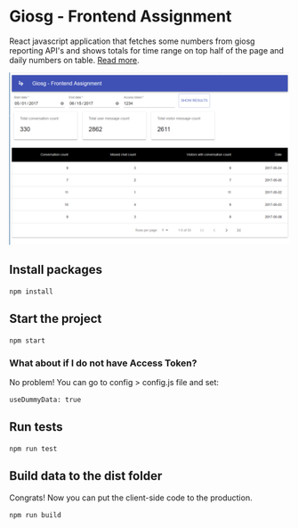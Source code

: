 # Giosg - Frontend Assignment

React javascript application that fetches some numbers from giosg reporting API's and shows totals for time range on top half of the page and daily numbers on table. [Read more](https://gist.github.com/mentholi/5ea28405efce93c9060f1b5012897d12#file-junior_frontend_assigment_draft-md).

![Final site](public/assets/img/site.PNG?raw=true "Final site")

## Install packages

    npm install
    
## Start the project

    npm start

### What about if I do not have  Access Token?

No problem! You can go to config > config.js file and set:

    useDummyData: true 

## Run tests

    npm run test
    
## Build data to the dist folder

Congrats! Now you can put the client-side code to the production.

    npm run build
    
##